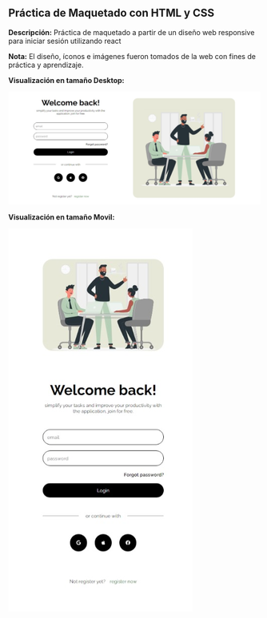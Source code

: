 ## Práctica de Maquetado con HTML y CSS

**Descripción:** Práctica de maquetado a partir de un diseño web responsive para iniciar sesión utilizando react

**Nota:** El diseño, íconos e imágenes fueron tomados de la web con fines de práctica y aprendizaje.

**Visualización en tamaño Desktop:**

![Desktop-size](./src/assets/img-desktop.jpg "Desktop-size")

**Visualización en tamaño Movil:** 

![Movil-size](./src/assets/img-movil.jpg "Movil-size")